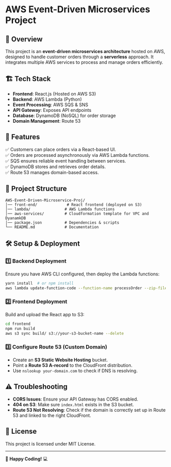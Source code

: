 # AWS Event-Driven Microservices Project

## 🚀 Overview
This project is an **event-driven microservices architecture** hosted on AWS, designed to handle customer orders through a **serverless** approach. It integrates multiple AWS services to process and manage orders efficiently.

## 🏗️ Tech Stack
- **Frontend**: React.js (Hosted on AWS S3)
- **Backend**: AWS Lambda (Python)
- **Event Processing**: AWS SQS & SNS
- **API Gateway**: Exposes API endpoints
- **Database**: DynamoDB (NoSQL) for order storage
- **Domain Management**: Route 53

## 📌 Features
✅ Customers can place orders via a React-based UI.  
✅ Orders are processed asynchronously via AWS Lambda functions.  
✅ SQS ensures reliable event handling between services.  
✅ DynamoDB stores and retrieves order details.  
✅ Route 53 manages domain-based access.

## 📁 Project Structure
```
AWS-Event-Driven-Microservice-Proj/
│── front-end/             # React frontend (deployed on S3)
│── lambda/               # AWS Lambda functions
│── aws-services/         # Cloudformation template for VPC and DyanamkDB
│── package.json          # Dependencies & scripts
└── README.md             # Documentation
```

## 🛠️ Setup & Deployment
### **1️⃣ Backend Deployment**
Ensure you have AWS CLI configured, then deploy the Lambda functions:
```sh
yarn install  # or npm install
aws lambda update-function-code --function-name processOrder --zip-file fileb://processOrder.zip
```

### **2️⃣ Frontend Deployment**
Build and upload the React app to S3:
```sh
cd frontend
npm run build
aws s3 sync build/ s3://your-s3-bucket-name --delete
```

### **3️⃣ Configure Route 53 (Custom Domain)**
- Create an **S3 Static Website Hosting** bucket.
- Point a **Route 53 A-record** to the CloudFront distribution.
- Use `nslookup your-domain.com` to check if DNS is resolving.

## ⚠️ Troubleshooting
- **CORS Issues**: Ensure your API Gateway has CORS enabled.
- **404 on S3**: Make sure `index.html` exists in the S3 bucket.
- **Route 53 Not Resolving**: Check if the domain is correctly set up in Route 53 and linked to the right CloudFront.

## 📜 License
This project is licensed under MIT License.

---
🚀 **Happy Coding!** 💻

